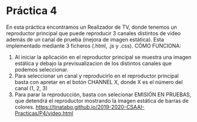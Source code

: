 # Práctica 4
En esta práctica encontramos un Realizador de TV, donde tenemos un reproductor principal que puede reproducir 3 canales distintos de video además de un canal de prueba (mejora de imagen estática).
Esta implementado mediante 3 ficheros (.html, .js y .css).
CÓMO FUNCIONA:
 1. Al iniciar la aplicación en el reproductor principal se muestra una imagen estática y debajo la previsualizacion de los 
    distintos canales que podemos seleccionar.
 2. Para seleccionar un canal y reproducirlo en el reproductor principal basta con apretar en el botón CHANNEL X, donde X es
    el número del canal (1, 2, 3)
 3. Para parar la reproducción, basta con selecionar EMISIÓN EN PRUEBAS, que detendrá el reproductor mostrando la imagen 
    estática de barras de colores.
https://tinatabo.github.io/2019-2020-CSAAI-Practicas/P4/video.html
